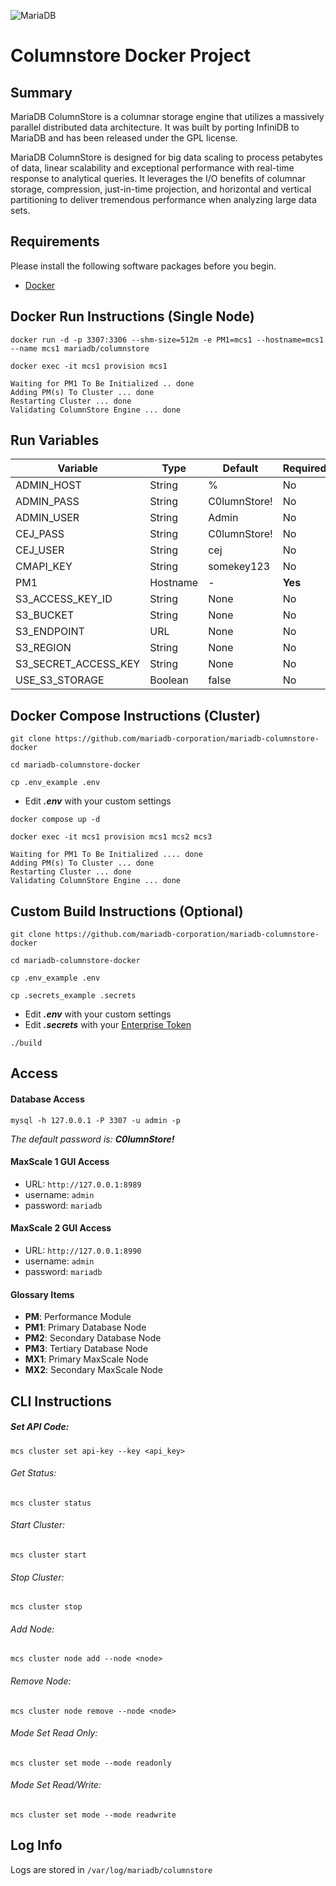 ![MariaDB](https://mariadb.com/wp-content/uploads/2019/11/mariadb-logo_blue-transparent.png)

# Columnstore Docker Project

## Summary
MariaDB ColumnStore is a columnar storage engine that utilizes a massively parallel distributed data architecture. It was built by porting InfiniDB to MariaDB and has been released under the GPL license.

MariaDB ColumnStore is designed for big data scaling to process petabytes of data, linear scalability and exceptional performance with real-time response to analytical queries. It leverages the I/O benefits of columnar storage, compression, just-in-time projection, and horizontal and vertical partitioning to deliver tremendous performance when analyzing large data sets.

## Requirements

Please install the following software packages before you begin.

*   [Docker](https://www.docker.com/get-started)

## Docker Run Instructions (Single Node)

```
docker run -d -p 3307:3306 --shm-size=512m -e PM1=mcs1 --hostname=mcs1 --name mcs1 mariadb/columnstore
```
```
docker exec -it mcs1 provision mcs1
```
```
Waiting for PM1 To Be Initialized .. done
Adding PM(s) To Cluster ... done
Restarting Cluster ... done
Validating ColumnStore Engine ... done
```

## Run Variables

| Variable | Type | Default | Required |
|---|---|---|---|
| ADMIN_HOST | String | % | No |
| ADMIN_PASS | String | C0lumnStore! | No |
| ADMIN_USER | String | Admin | No |
| CEJ_PASS | String | C0lumnStore! | No |
| CEJ_USER | String | cej | No |
| CMAPI_KEY | String | somekey123 | No |
| PM1 | Hostname | - | **Yes** |
| S3_ACCESS_KEY_ID | String | None | No |
| S3_BUCKET | String | None | No |
| S3_ENDPOINT | URL | None | No |
| S3_REGION | String | None | No |
| S3_SECRET_ACCESS_KEY | String | None | No |
| USE_S3_STORAGE | Boolean | false | No |

## Docker Compose Instructions (Cluster)

```
git clone https://github.com/mariadb-corporation/mariadb-columnstore-docker
```
```
cd mariadb-columnstore-docker
```
```
cp .env_example .env
```
*   Edit **_.env_** with your custom settings
```
docker compose up -d
```
```
docker exec -it mcs1 provision mcs1 mcs2 mcs3
```
```
Waiting for PM1 To Be Initialized .... done
Adding PM(s) To Cluster ... done
Restarting Cluster ... done
Validating ColumnStore Engine ... done
```

## Custom Build Instructions (Optional)

```
git clone https://github.com/mariadb-corporation/mariadb-columnstore-docker
```
```
cd mariadb-columnstore-docker
```
```
cp .env_example .env
```
```
cp .secrets_example .secrets
```
*   Edit **_.env_** with your custom settings
*   Edit **_.secrets_** with your [Enterprise Token](https://cloud.mariadb.com/csm?id=my_customer_token)
```
./build
```

## Access

#### Database Access

```
mysql -h 127.0.0.1 -P 3307 -u admin -p
```
_The default password is: **C0lumnStore!**_

#### MaxScale 1 GUI Access

*   URL: `http://127.0.0.1:8989`
*   username: `admin`
*   password: `mariadb`

#### MaxScale 2 GUI Access

*   URL: `http://127.0.0.1:8990`
*   username: `admin`
*   password: `mariadb`

#### Glossary Items
*   **PM**: Performance Module
*   **PM1**: Primary Database Node
*   **PM2**: Secondary Database Node
*   **PM3**: Tertiary Database Node
*   **MX1**: Primary MaxScale Node
*   **MX2**: Secondary MaxScale Node

## CLI Instructions

##### Set API Code:

```
mcs cluster set api-key --key <api_key>
```

###### Get Status:

```
mcs cluster status
```

###### Start Cluster:

```
mcs cluster start
```

###### Stop Cluster:

```
mcs cluster stop
```

###### Add Node:

```
mcs cluster node add --node <node>
```

###### Remove Node:

```
mcs cluster node remove --node <node>
```

###### Mode Set Read Only:

```
mcs cluster set mode --mode readonly
```

###### Mode Set Read/Write:

```
mcs cluster set mode --mode readwrite
```

## Log Info

Logs are stored in ```/var/log/mariadb/columnstore```